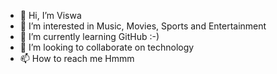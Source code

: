- 👋 Hi, I’m Viswa
- 👀 I’m interested in Music, Movies, Sports and Entertainment
- 🌱 I’m currently learning GitHub :-)
- 💞️ I’m looking to collaborate on technology
- 📫 How to reach me Hmmm

<!---
visranva/visranva is a ✨ special ✨ repository because its `README.md` (this file) appears on your GitHub profile.
You can click the Preview link to take a look at your changes.
--->
